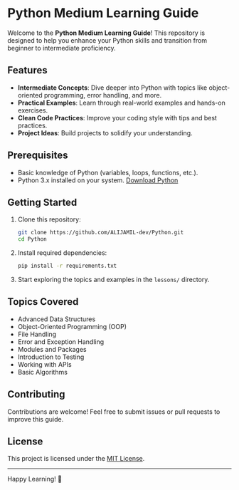 # Python Medium Learning Guide

Welcome to the **Python Medium Learning Guide**! This repository is designed to help you enhance your Python skills and transition from beginner to intermediate proficiency.

## Features

- **Intermediate Concepts**: Dive deeper into Python with topics like object-oriented programming, error handling, and more.
- **Practical Examples**: Learn through real-world examples and hands-on exercises.
- **Clean Code Practices**: Improve your coding style with tips and best practices.
- **Project Ideas**: Build projects to solidify your understanding.

## Prerequisites

- Basic knowledge of Python (variables, loops, functions, etc.).
- Python 3.x installed on your system. [Download Python](https://www.python.org/downloads/)

## Getting Started

1. Clone this repository:
    ```bash
    git clone https://github.com/ALIJAMIL-dev/Python.git
    cd Python
    ```

2. Install required dependencies:
    ```bash
    pip install -r requirements.txt
    ```

3. Start exploring the topics and examples in the `lessons/` directory.

## Topics Covered

- Advanced Data Structures
- Object-Oriented Programming (OOP)
- File Handling
- Error and Exception Handling
- Modules and Packages
- Introduction to Testing
- Working with APIs
- Basic Algorithms

## Contributing

Contributions are welcome! Feel free to submit issues or pull requests to improve this guide.

## License

This project is licensed under the [MIT License](LICENSE).

---

Happy Learning! 🚀